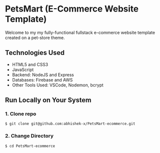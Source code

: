 # PetsMart (E-Commerce Website Template)

Welcome to my my fully-functional fullstack e-commerce website template created on a pet-store theme.

## Technologies Used
- HTML5 and CSS3
- JavaScript
- Backend: NodeJS and Express
- Databases: Firebase and AWS
- Other Tools Used: VSCode, Nodemon, bcrypt

## Run Locally on Your System

### 1. Clone repo

```
$ git clone git@github.com:abhishek-x/PetsMart-ecommerce.git
```

### 2. Change Directory

```
$ cd PetsMart-ecommerce
```
